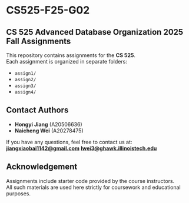 # CS525-F25-G02

## CS 525 Advanced Database Organization 2025 Fall Assignments

This repository contains assignments for the **CS 525**.  
Each assignment is organized in separate folders:

- `assign1/`
- `assign2/`
- `assign3/`
- `assign4/`



## Contact Authors

* **Hongyi Jiang** (A20506636)
* **Naicheng Wei** (A20278475)

If you have any questions, feel free to contact us at: **[jiangxiaobai1142@gmail.com](mailto:jiangxiaobai1142@gmail.com)** **[lwei3@ghawk.illinoistech.edu](mailto:lwei3@ghawk.illinoistech.edu)**



## Acknowledgement
Assignments include starter code provided by the course instructors.  
All such materials are used here strictly for coursework and educational purposes.





